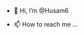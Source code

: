- 👋 Hi, I’m @Husam6

- 📫 How to reach me ...

<!---
Husam6/Husam6 is a ✨ special ✨ repository because its `README.md` (this file) appears on your GitHub profile.
You can click the Preview link to take a look at your changes.
--->
